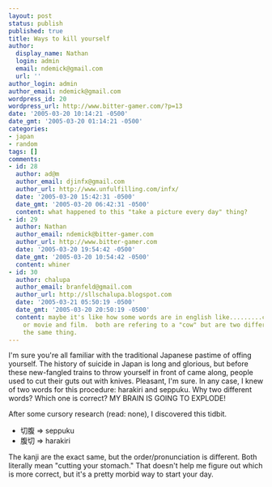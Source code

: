 ```yaml
---
layout: post
status: publish
published: true
title: Ways to kill yourself
author:
  display_name: Nathan
  login: admin
  email: ndemick@gmail.com
  url: ''
author_login: admin
author_email: ndemick@gmail.com
wordpress_id: 20
wordpress_url: http://www.bitter-gamer.com/?p=13
date: '2005-03-20 10:14:21 -0500'
date_gmt: '2005-03-20 01:14:21 -0500'
categories:
- japan
- random
tags: []
comments:
- id: 28
  author: ad@m
  author_email: djinfx@gmail.com
  author_url: http://www.unfulfilling.com/infx/
  date: '2005-03-20 15:42:31 -0500'
  date_gmt: '2005-03-20 06:42:31 -0500'
  content: what happened to this "take a picture every day" thing?
- id: 29
  author: Nathan
  author_email: ndemick@bitter-gamer.com
  author_url: http://www.bitter-gamer.com
  date: '2005-03-20 19:54:42 -0500'
  date_gmt: '2005-03-20 10:54:42 -0500'
  content: whiner
- id: 30
  author: chalupa
  author_email: branfeld@gmail.com
  author_url: http://sllschalupa.blogspot.com
  date: '2005-03-21 05:50:19 -0500'
  date_gmt: '2005-03-20 20:50:19 -0500'
  content: maybe it's like how some words are in english like.........cow and bovine
    or movie and film.  both are refering to a "cow" but are two different terms for
    the same thing.
---
```

I'm sure you're all familiar with the traditional Japanese pastime of offing 
yourself. The history of suicide in Japan is long and glorious, but before these 
new-fangled trains to throw yourself in front of came along, people used to cut 
their guts out with knives. Pleasant, I'm sure. In any case, I knew of two words 
for this procedure: harakiri and seppuku. Why two different words? Which one is 
correct? MY BRAIN IS GOING TO EXPLODE!

After some cursory research (read: none), I discovered this tidbit.

* 切腹 => seppuku
* 腹切 => harakiri

The kanji are the exact same, but the order/pronunciation is different. 
Both literally mean "cutting your stomach." That doesn't help me figure out 
which is more correct, but it's a pretty morbid way to start your day.

